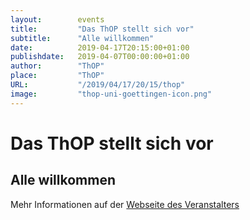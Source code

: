 ```yaml
---
layout:        events
title:         "Das ThOP stellt sich vor"
subtitle:      "Alle willkommen"
date:          2019-04-17T20:15:00+01:00
publishdate:   2019-04-07T00:00:00+01:00
author:        "ThOP"
place:         "ThOP"
URL:           "/2019/04/17/20/15/thop"
image:         "thop-uni-goettingen-icon.png"
---
```


Das ThOP stellt sich vor
===========

Alle willkommen
-----------



Mehr Informationen auf der [Webseite des Veranstalters](http://www.thop.uni-goettingen.de/)
